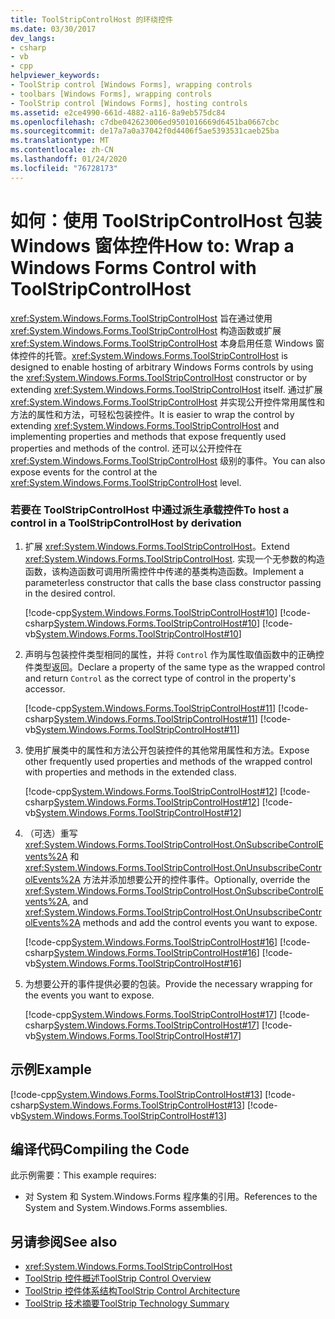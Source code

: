 ```yaml
---
title: ToolStripControlHost 的环绕控件
ms.date: 03/30/2017
dev_langs:
- csharp
- vb
- cpp
helpviewer_keywords:
- ToolStrip control [Windows Forms], wrapping controls
- toolbars [Windows Forms], wrapping controls
- ToolStrip control [Windows Forms], hosting controls
ms.assetid: e2ce4990-661d-4882-a116-8a9eb575dc84
ms.openlocfilehash: c7dbe042623006ed9501016669d6451ba0667cbc
ms.sourcegitcommit: de17a7a0a37042f0d4406f5ae5393531caeb25ba
ms.translationtype: MT
ms.contentlocale: zh-CN
ms.lasthandoff: 01/24/2020
ms.locfileid: "76728173"
---
```

# <a name="how-to-wrap-a-windows-forms-control-with-toolstripcontrolhost"></a><span data-ttu-id="c6ea1-102">如何：使用 ToolStripControlHost 包装 Windows 窗体控件</span><span class="sxs-lookup"><span data-stu-id="c6ea1-102">How to: Wrap a Windows Forms Control with ToolStripControlHost</span></span>
<span data-ttu-id="c6ea1-103"><xref:System.Windows.Forms.ToolStripControlHost> 旨在通过使用 <xref:System.Windows.Forms.ToolStripControlHost> 构造函数或扩展 <xref:System.Windows.Forms.ToolStripControlHost> 本身启用任意 Windows 窗体控件的托管。</span><span class="sxs-lookup"><span data-stu-id="c6ea1-103"><xref:System.Windows.Forms.ToolStripControlHost> is designed to enable hosting of arbitrary Windows Forms controls by using the <xref:System.Windows.Forms.ToolStripControlHost> constructor or by extending <xref:System.Windows.Forms.ToolStripControlHost> itself.</span></span> <span data-ttu-id="c6ea1-104">通过扩展 <xref:System.Windows.Forms.ToolStripControlHost> 并实现公开控件常用属性和方法的属性和方法，可轻松包装控件。</span><span class="sxs-lookup"><span data-stu-id="c6ea1-104">It is easier to wrap the control by extending <xref:System.Windows.Forms.ToolStripControlHost> and implementing properties and methods that expose frequently used properties and methods of the control.</span></span> <span data-ttu-id="c6ea1-105">还可以公开控件在 <xref:System.Windows.Forms.ToolStripControlHost> 级别的事件。</span><span class="sxs-lookup"><span data-stu-id="c6ea1-105">You can also expose events for the control at the <xref:System.Windows.Forms.ToolStripControlHost> level.</span></span>  
  
### <a name="to-host-a-control-in-a-toolstripcontrolhost-by-derivation"></a><span data-ttu-id="c6ea1-106">若要在 ToolStripControlHost 中通过派生承载控件</span><span class="sxs-lookup"><span data-stu-id="c6ea1-106">To host a control in a ToolStripControlHost by derivation</span></span>  
  
1. <span data-ttu-id="c6ea1-107">扩展 <xref:System.Windows.Forms.ToolStripControlHost>。</span><span class="sxs-lookup"><span data-stu-id="c6ea1-107">Extend <xref:System.Windows.Forms.ToolStripControlHost>.</span></span> <span data-ttu-id="c6ea1-108">实现一个无参数的构造函数，该构造函数可调用所需控件中传递的基类构造函数。</span><span class="sxs-lookup"><span data-stu-id="c6ea1-108">Implement a parameterless constructor that calls the base class constructor passing in the desired control.</span></span>  
  
     [!code-cpp[System.Windows.Forms.ToolStripControlHost#10](~/samples/snippets/cpp/VS_Snippets_Winforms/System.Windows.Forms.ToolStripControlHost/CPP/form1.cpp#10)]
     [!code-csharp[System.Windows.Forms.ToolStripControlHost#10](~/samples/snippets/csharp/VS_Snippets_Winforms/System.Windows.Forms.ToolStripControlHost/CS/form1.cs#10)]
     [!code-vb[System.Windows.Forms.ToolStripControlHost#10](~/samples/snippets/visualbasic/VS_Snippets_Winforms/System.Windows.Forms.ToolStripControlHost/VB/form1.vb#10)]  
  
2. <span data-ttu-id="c6ea1-109">声明与包装控件类型相同的属性，并将 `Control` 作为属性取值函数中的正确控件类型返回。</span><span class="sxs-lookup"><span data-stu-id="c6ea1-109">Declare a property of the same type as the wrapped control and return `Control` as the correct type of control in the property's accessor.</span></span>  
  
     [!code-cpp[System.Windows.Forms.ToolStripControlHost#11](~/samples/snippets/cpp/VS_Snippets_Winforms/System.Windows.Forms.ToolStripControlHost/CPP/form1.cpp#11)]
     [!code-csharp[System.Windows.Forms.ToolStripControlHost#11](~/samples/snippets/csharp/VS_Snippets_Winforms/System.Windows.Forms.ToolStripControlHost/CS/form1.cs#11)]
     [!code-vb[System.Windows.Forms.ToolStripControlHost#11](~/samples/snippets/visualbasic/VS_Snippets_Winforms/System.Windows.Forms.ToolStripControlHost/VB/form1.vb#11)]  
  
3. <span data-ttu-id="c6ea1-110">使用扩展类中的属性和方法公开包装控件的其他常用属性和方法。</span><span class="sxs-lookup"><span data-stu-id="c6ea1-110">Expose other frequently used properties and methods of the wrapped control with properties and methods in the extended class.</span></span>  
  
     [!code-cpp[System.Windows.Forms.ToolStripControlHost#12](~/samples/snippets/cpp/VS_Snippets_Winforms/System.Windows.Forms.ToolStripControlHost/CPP/form1.cpp#12)]
     [!code-csharp[System.Windows.Forms.ToolStripControlHost#12](~/samples/snippets/csharp/VS_Snippets_Winforms/System.Windows.Forms.ToolStripControlHost/CS/form1.cs#12)]
     [!code-vb[System.Windows.Forms.ToolStripControlHost#12](~/samples/snippets/visualbasic/VS_Snippets_Winforms/System.Windows.Forms.ToolStripControlHost/VB/form1.vb#12)]  
  
4. <span data-ttu-id="c6ea1-111">（可选）重写 <xref:System.Windows.Forms.ToolStripControlHost.OnSubscribeControlEvents%2A> 和 <xref:System.Windows.Forms.ToolStripControlHost.OnUnsubscribeControlEvents%2A> 方法并添加想要公开的控件事件。</span><span class="sxs-lookup"><span data-stu-id="c6ea1-111">Optionally, override the <xref:System.Windows.Forms.ToolStripControlHost.OnSubscribeControlEvents%2A>, and <xref:System.Windows.Forms.ToolStripControlHost.OnUnsubscribeControlEvents%2A> methods and add the control events you want to expose.</span></span>  
  
     [!code-cpp[System.Windows.Forms.ToolStripControlHost#16](~/samples/snippets/cpp/VS_Snippets_Winforms/System.Windows.Forms.ToolStripControlHost/CPP/form1.cpp#16)]
     [!code-csharp[System.Windows.Forms.ToolStripControlHost#16](~/samples/snippets/csharp/VS_Snippets_Winforms/System.Windows.Forms.ToolStripControlHost/CS/form1.cs#16)]
     [!code-vb[System.Windows.Forms.ToolStripControlHost#16](~/samples/snippets/visualbasic/VS_Snippets_Winforms/System.Windows.Forms.ToolStripControlHost/VB/form1.vb#16)]  
  
5. <span data-ttu-id="c6ea1-112">为想要公开的事件提供必要的包装。</span><span class="sxs-lookup"><span data-stu-id="c6ea1-112">Provide the necessary wrapping for the events you want to expose.</span></span>  
  
     [!code-cpp[System.Windows.Forms.ToolStripControlHost#17](~/samples/snippets/cpp/VS_Snippets_Winforms/System.Windows.Forms.ToolStripControlHost/CPP/form1.cpp#17)]
     [!code-csharp[System.Windows.Forms.ToolStripControlHost#17](~/samples/snippets/csharp/VS_Snippets_Winforms/System.Windows.Forms.ToolStripControlHost/CS/form1.cs#17)]
     [!code-vb[System.Windows.Forms.ToolStripControlHost#17](~/samples/snippets/visualbasic/VS_Snippets_Winforms/System.Windows.Forms.ToolStripControlHost/VB/form1.vb#17)]  
  
## <a name="example"></a><span data-ttu-id="c6ea1-113">示例</span><span class="sxs-lookup"><span data-stu-id="c6ea1-113">Example</span></span>  
 [!code-cpp[System.Windows.Forms.ToolStripControlHost#13](~/samples/snippets/cpp/VS_Snippets_Winforms/System.Windows.Forms.ToolStripControlHost/CPP/form1.cpp#13)]
 [!code-csharp[System.Windows.Forms.ToolStripControlHost#13](~/samples/snippets/csharp/VS_Snippets_Winforms/System.Windows.Forms.ToolStripControlHost/CS/form1.cs#13)]
 [!code-vb[System.Windows.Forms.ToolStripControlHost#13](~/samples/snippets/visualbasic/VS_Snippets_Winforms/System.Windows.Forms.ToolStripControlHost/VB/form1.vb#13)]  
  
## <a name="compiling-the-code"></a><span data-ttu-id="c6ea1-114">编译代码</span><span class="sxs-lookup"><span data-stu-id="c6ea1-114">Compiling the Code</span></span>  
  
<span data-ttu-id="c6ea1-115">此示例需要：</span><span class="sxs-lookup"><span data-stu-id="c6ea1-115">This example requires:</span></span>
  
- <span data-ttu-id="c6ea1-116">对 System 和 System.Windows.Forms 程序集的引用。</span><span class="sxs-lookup"><span data-stu-id="c6ea1-116">References to the System and System.Windows.Forms assemblies.</span></span>  
  
## <a name="see-also"></a><span data-ttu-id="c6ea1-117">另请参阅</span><span class="sxs-lookup"><span data-stu-id="c6ea1-117">See also</span></span>

- <xref:System.Windows.Forms.ToolStripControlHost>
- [<span data-ttu-id="c6ea1-118">ToolStrip 控件概述</span><span class="sxs-lookup"><span data-stu-id="c6ea1-118">ToolStrip Control Overview</span></span>](toolstrip-control-overview-windows-forms.md)
- [<span data-ttu-id="c6ea1-119">ToolStrip 控件体系结构</span><span class="sxs-lookup"><span data-stu-id="c6ea1-119">ToolStrip Control Architecture</span></span>](toolstrip-control-architecture.md)
- [<span data-ttu-id="c6ea1-120">ToolStrip 技术摘要</span><span class="sxs-lookup"><span data-stu-id="c6ea1-120">ToolStrip Technology Summary</span></span>](toolstrip-technology-summary.md)

